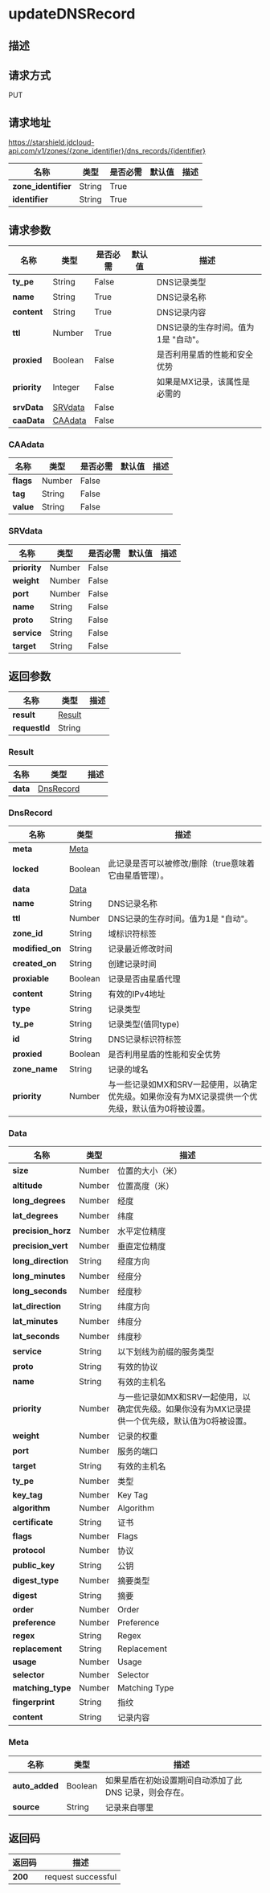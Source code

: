 # updateDNSRecord


## 描述


## 请求方式
PUT

## 请求地址
https://starshield.jdcloud-api.com/v1/zones/{zone_identifier}/dns_records/{identifier}

|名称|类型|是否必需|默认值|描述|
|---|---|---|---|---|
|**zone_identifier**|String|True| | |
|**identifier**|String|True| | |

## 请求参数
|名称|类型|是否必需|默认值|描述|
|---|---|---|---|---|
|**ty_pe**|String|False| |DNS记录类型|
|**name**|String|True| |DNS记录名称|
|**content**|String|True| |DNS记录内容|
|**ttl**|Number|True| |DNS记录的生存时间。值为1是 "自动"。|
|**proxied**|Boolean|False| |是否利用星盾的性能和安全优势|
|**priority**|Integer|False| |如果是MX记录，该属性是必需的|
|**srvData**|[SRVdata](updateDNSRecord#srvdata)|False| | |
|**caaData**|[CAAdata](updateDNSRecord#caadata)|False| | |

### <div id="caadata">CAAdata</div>
|名称|类型|是否必需|默认值|描述|
|---|---|---|---|---|
|**flags**|Number|False| | |
|**tag**|String|False| | |
|**value**|String|False| | |
### <div id="srvdata">SRVdata</div>
|名称|类型|是否必需|默认值|描述|
|---|---|---|---|---|
|**priority**|Number|False| | |
|**weight**|Number|False| | |
|**port**|Number|False| | |
|**name**|String|False| | |
|**proto**|String|False| | |
|**service**|String|False| | |
|**target**|String|False| | |

## 返回参数
|名称|类型|描述|
|---|---|---|
|**result**|[Result](updateDNSRecord#result)| |
|**requestId**|String| |

### <div id="result">Result</div>
|名称|类型|描述|
|---|---|---|
|**data**|[DnsRecord](updateDNSRecord#dnsrecord)| |
### <div id="dnsrecord">DnsRecord</div>
|名称|类型|描述|
|---|---|---|
|**meta**|[Meta](updateDNSRecord#meta)| |
|**locked**|Boolean|此记录是否可以被修改/删除（true意味着它由星盾管理）。|
|**data**|[Data](updateDNSRecord#data)| |
|**name**|String|DNS记录名称|
|**ttl**|Number|DNS记录的生存时间。值为1是 "自动"。|
|**zone_id**|String|域标识符标签|
|**modified_on**|String|记录最近修改时间|
|**created_on**|String|创建记录时间|
|**proxiable**|Boolean|记录是否由星盾代理|
|**content**|String|有效的IPv4地址|
|**type**|String|记录类型|
|**ty_pe**|String|记录类型(值同type)|
|**id**|String|DNS记录标识符标签|
|**proxied**|Boolean|是否利用星盾的性能和安全优势|
|**zone_name**|String|记录的域名|
|**priority**|Number|与一些记录如MX和SRV一起使用，以确定优先级。如果你没有为MX记录提供一个优先级，默认值为0将被设置。|
### <div id="data">Data</div>
|名称|类型|描述|
|---|---|---|
|**size**|Number|位置的大小（米）|
|**altitude**|Number|位置高度（米）|
|**long_degrees**|Number|经度|
|**lat_degrees**|Number|纬度|
|**precision_horz**|Number|水平定位精度|
|**precision_vert**|Number|垂直定位精度|
|**long_direction**|String|经度方向|
|**long_minutes**|Number|经度分|
|**long_seconds**|Number|经度秒|
|**lat_direction**|String|纬度方向|
|**lat_minutes**|Number|纬度分|
|**lat_seconds**|Number|纬度秒|
|**service**|String|以下划线为前缀的服务类型|
|**proto**|String|有效的协议|
|**name**|String|有效的主机名|
|**priority**|Number|与一些记录如MX和SRV一起使用，以确定优先级。如果你没有为MX记录提供一个优先级，默认值为0将被设置。|
|**weight**|Number|记录的权重|
|**port**|Number|服务的端口|
|**target**|String|有效的主机名|
|**ty_pe**|Number|类型|
|**key_tag**|Number|Key Tag|
|**algorithm**|Number|Algorithm|
|**certificate**|String|证书|
|**flags**|Number|Flags|
|**protocol**|Number|协议|
|**public_key**|String|公钥|
|**digest_type**|Number|摘要类型|
|**digest**|String|摘要|
|**order**|Number|Order|
|**preference**|Number|Preference|
|**regex**|String|Regex|
|**replacement**|String|Replacement|
|**usage**|Number|Usage|
|**selector**|Number|Selector|
|**matching_type**|Number|Matching Type|
|**fingerprint**|String|指纹|
|**content**|String|记录内容|
### <div id="meta">Meta</div>
|名称|类型|描述|
|---|---|---|
|**auto_added**|Boolean|如果星盾在初始设置期间自动添加了此 DNS 记录，则会存在。|
|**source**|String|记录来自哪里|

## 返回码
|返回码|描述|
|---|---|
|**200**|request successful|
